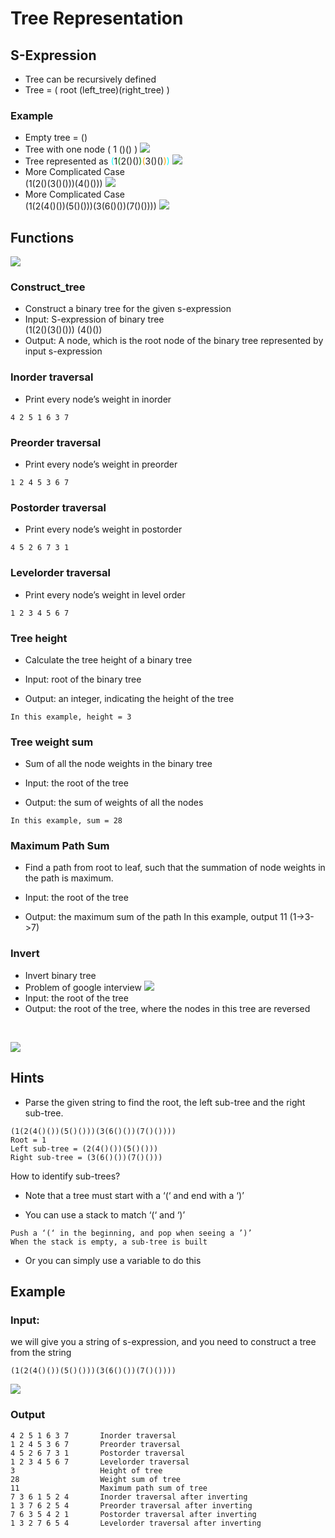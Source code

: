 # Tree Representation
## S-Expression
* Tree can be recursively defined
* Tree = ( root (left_tree)(right_tree) )


### Example
* Empty tree = ()
* Tree with one node ( 1 ()() )
![](imgs/example_01.png)
* Tree represented as <font color = "cyan">(</font>1<font color = "green">(</font>2()()<font color = "green">)</font><font color = "orange">(</font>3()()<font color = "orange">)</font><font color = "cyan">)</font>
![](imgs/example_02.png)
* More Complicated Case<br>
    (1(2()(3()()))(4()()))
![](imgs/example_03.png)
* More Complicated Case<br>
    (1(2(4()())(5()()))(3(6()())(7()())))
![](imgs/example_04.png)

## Functions

![](imgs/tree.png)

### Construct_tree
* Construct a binary tree for the given s-expression
* Input: S-expression of binary tree<br>
    (1(2()(3()())) (4()())
* Output: A node, which is the root node of the binary tree represented by input s-expression


### Inorder traversal 
* Print every node’s weight in inorder
```
4 2 5 1 6 3 7
```

### Preorder traversal
* Print every node’s weight in preorder
```
1 2 4 5 3 6 7
```
### Postorder traversal
* Print every node’s weight in postorder
```
4 5 2 6 7 3 1
```

### Levelorder traversal
* Print every node’s weight in level order
```
1 2 3 4 5 6 7
```

### Tree height
* Calculate the tree height of a binary tree
* Input: root of the binary tree

* Output: an integer, indicating the height of the tree
```
In this example, height = 3
```
### Tree weight sum
* Sum of all the node weights in the binary tree

* Input: the root of the tree

* Output: the sum of weights of all the nodes
```
In this example, sum = 28
```

### Maximum Path Sum
* Find a path from root to leaf,
such that the summation of node weights
 in the path is maximum.

* Input: the root of the tree
* Output: the maximum sum of the path
In this example, output 11 (1->3->7)


### Invert
* Invert binary tree
* Problem of google interview
![](imgs/news.png)
* Input: the root of the tree
* Output: the root of the tree, where the nodes in this tree are reversed
<br>

![](imgs/invert.png)

## Hints
* Parse the given string to find the root, the left sub-tree and the right sub-tree.
```
(1(2(4()())(5()()))(3(6()())(7()())))
Root = 1
Left sub-tree = (2(4()())(5()()))
Right sub-tree = (3(6()())(7()()))
```
How to identify sub-trees?

* Note that a tree must start with a ‘(‘ and end with a ‘)’

* You can use a stack to match ‘(‘ and ‘)’
```
Push a ‘(‘ in the beginning, and pop when seeing a ’)’
When the stack is empty, a sub-tree is built
```

* Or you can simply use a variable to do this

## Example
### Input: 
we will give you a string of s-expression, and you need to construct a tree from the string

```
(1(2(4()())(5()()))(3(6()())(7()())))
```
![](imgs/example.png)

### Output
```
4 2 5 1 6 3 7       Inorder traversal
1 2 4 5 3 6 7       Preorder traversal
4 5 2 6 7 3 1       Postorder traversal
1 2 3 4 5 6 7       Levelorder traversal
3                   Height of tree
28                  Weight sum of tree
11                  Maximum path sum of tree
7 3 6 1 5 2 4       Inorder traversal after inverting
1 3 7 6 2 5 4       Preorder traversal after inverting
7 6 3 5 4 2 1       Postorder traversal after inverting
1 3 2 7 6 5 4       Levelorder traversal after inverting

```


